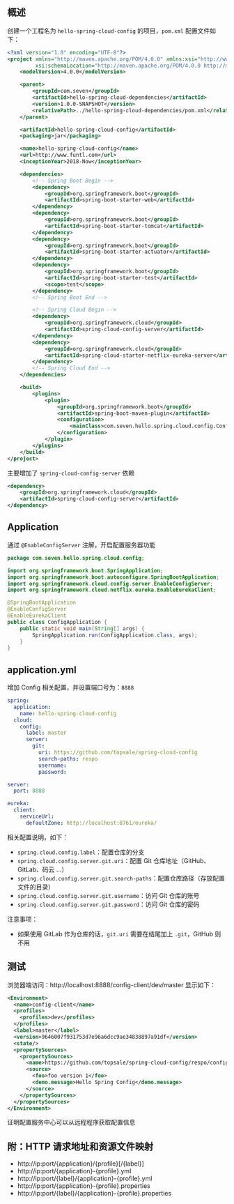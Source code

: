 ## 概述

创建一个工程名为 `hello-spring-cloud-config` 的项目，`pom.xml` 配置文件如下：

```xml
<?xml version="1.0" encoding="UTF-8"?>
<project xmlns="http://maven.apache.org/POM/4.0.0" xmlns:xsi="http://www.w3.org/2001/XMLSchema-instance"
         xsi:schemaLocation="http://maven.apache.org/POM/4.0.0 http://maven.apache.org/xsd/maven-4.0.0.xsd">
    <modelVersion>4.0.0</modelVersion>

    <parent>
        <groupId>com.seven</groupId>
        <artifactId>hello-spring-cloud-dependencies</artifactId>
        <version>1.0.0-SNAPSHOT</version>
        <relativePath>../hello-spring-cloud-dependencies/pom.xml</relativePath>
    </parent>

    <artifactId>hello-spring-cloud-config</artifactId>
    <packaging>jar</packaging>

    <name>hello-spring-cloud-config</name>
    <url>http://www.funtl.com</url>
    <inceptionYear>2018-Now</inceptionYear>

    <dependencies>
        <!-- Spring Boot Begin -->
        <dependency>
            <groupId>org.springframework.boot</groupId>
            <artifactId>spring-boot-starter-web</artifactId>
        </dependency>
        <dependency>
            <groupId>org.springframework.boot</groupId>
            <artifactId>spring-boot-starter-tomcat</artifactId>
        </dependency>
        <dependency>
            <groupId>org.springframework.boot</groupId>
            <artifactId>spring-boot-starter-actuator</artifactId>
        </dependency>
        <dependency>
            <groupId>org.springframework.boot</groupId>
            <artifactId>spring-boot-starter-test</artifactId>
            <scope>test</scope>
        </dependency>
        <!-- Spring Boot End -->

        <!-- Spring Cloud Begin -->
        <dependency>
            <groupId>org.springframework.cloud</groupId>
            <artifactId>spring-cloud-config-server</artifactId>
        </dependency>
        <dependency>
            <groupId>org.springframework.cloud</groupId>
            <artifactId>spring-cloud-starter-netflix-eureka-server</artifactId>
        </dependency>
        <!-- Spring Cloud End -->
    </dependencies>

    <build>
        <plugins>
            <plugin>
                <groupId>org.springframework.boot</groupId>
                <artifactId>spring-boot-maven-plugin</artifactId>
                <configuration>
                    <mainClass>com.seven.hello.spring.cloud.config.ConfigApplication</mainClass>
                </configuration>
            </plugin>
        </plugins>
    </build>
</project>
```

主要增加了 `spring-cloud-config-server` 依赖

```xml
<dependency>
    <groupId>org.springframework.cloud</groupId>
    <artifactId>spring-cloud-config-server</artifactId>
</dependency>
```

## Application

通过 `@EnableConfigServer` 注解，开启配置服务器功能

```java
package com.seven.hello.spring.cloud.config;

import org.springframework.boot.SpringApplication;
import org.springframework.boot.autoconfigure.SpringBootApplication;
import org.springframework.cloud.config.server.EnableConfigServer;
import org.springframework.cloud.netflix.eureka.EnableEurekaClient;

@SpringBootApplication
@EnableConfigServer
@EnableEurekaClient
public class ConfigApplication {
    public static void main(String[] args) {
        SpringApplication.run(ConfigApplication.class, args);
    }
}
```

## application.yml

增加 Config 相关配置，并设置端口号为：`8888`

```yaml
spring:
  application:
    name: hello-spring-cloud-config
  cloud:
    config:
      label: master
      server:
        git:
          uri: https://github.com/topsale/spring-cloud-config
          search-paths: respo
          username:
          password:

server:
  port: 8888

eureka:
  client:
    serviceUrl:
      defaultZone: http://localhost:8761/eureka/
```

相关配置说明，如下：

- `spring.cloud.config.label`：配置仓库的分支
- `spring.cloud.config.server.git.uri`：配置 Git 仓库地址（GitHub、GitLab、码云 ...）
- `spring.cloud.config.server.git.search-paths`：配置仓库路径（存放配置文件的目录）
- `spring.cloud.config.server.git.username`：访问 Git 仓库的账号
- `spring.cloud.config.server.git.password`：访问 Git 仓库的密码

注意事项：

- 如果使用 GitLab 作为仓库的话，`git.uri` 需要在结尾加上 `.git`，GitHub 则不用

## 测试

浏览器端访问：http://localhost:8888/config-client/dev/master 显示如下：

```xml
<Environment> 
  <name>config-client</name>  
  <profiles> 
    <profiles>dev</profiles> 
  </profiles>  
  <label>master</label>  
  <version>9646007f931753d7e96a6dcc9ae34838897a91df</version>  
  <state/>  
  <propertySources> 
    <propertySources> 
      <name>https://github.com/topsale/spring-cloud-config/respo/config-client-dev.yml</name>  
      <source> 
        <foo>foo version 1</foo>  
        <demo.message>Hello Spring Config</demo.message> 
      </source> 
    </propertySources> 
  </propertySources> 
</Environment>
```

证明配置服务中心可以从远程程序获取配置信息

## 附：HTTP 请求地址和资源文件映射

- http://ip:port/{application}/{profile}[/{label}]
- http://ip:port/{application}-{profile}.yml
- http://ip:port/{label}/{application}-{profile}.yml
- http://ip:port/{application}-{profile}.properties
- http://ip:port/{label}/{application}-{profile}.properties